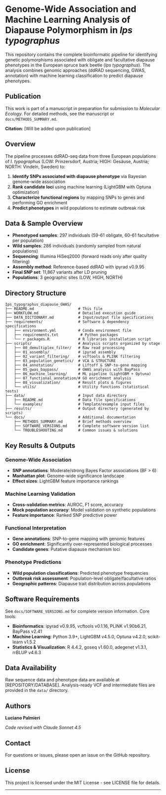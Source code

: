 # Genome-Wide Association and Machine Learning Analysis of Diapause Polymorphism in *Ips typographus*

This repository contains the complete bioinformatic pipeline for identifying genetic polymorphisms associated with obligate and facultative diapause phenotypes in the European spruce bark beetle (*Ips typographus*). The analysis combines genomic approaches (ddRAD sequencing, GWAS, annotation) with machine learning classification to predict diapause phenotypes.

## Publication

This work is part of a manuscript in preparation for submission to *Molecular Ecology*.
For detailed methods, see the manuscript or `docs/METHODS_SUMMARY.md`.

**Citation**: [Will be added upon publication]

## Overview

The pipeline processes ddRAD-seq data from three European populations of *I. typographus* (LOW: Prinzersdorf, Austria; HIGH: Gesäuse, Austria; NORTH: Vindeln, Sweden) to:

1. **Identify SNPs associated with diapause phenotype** via Bayesian genome-wide association
2. **Rank candidate loci** using machine learning (LightGBM with Optuna optimization)
3. **Characterize functional regions** by mapping SNPs to genes and performing GO enrichment
4. **Predict phenotypes** in wild populations to estimate outbreak risk

## Data & Sample Overview

- **Phenotyped samples**: 297 individuals (59-61 obligate, 60-61 facultative per population)
- **Wild samples**: 286 individuals (randomly sampled from natural populations)
- **Sequencing**: Illumina HiSeq2000 (forward reads only after quality filtering)
- **Assembly method**: Reference-based ddRAD with ipyrad v0.9.95
- **Final SNP set**: 11,867 variants after LD pruning
- **Populations**: 3 geographic sites (LOW, HIGH, NORTH)

## Directory Structure

```
Ips_typographus_diapause_GWAS/
├── README.md                    # This file
├── WORKFLOW.md                  # Detailed execution guide
├── DATA_DICTIONARY.md           # Input/output file specifications
├── requirements/                # Software & dependency specifications
│   ├── environment.yml          # Conda environment file
│   ├── requirements.txt          # Python packages
│   └── r_packages.R             # R libraries installation script
├── scripts/                     # Analysis scripts organized by stage
│   ├── 00_demultiplex_filter/   # Raw read processing
│   ├── 01_assembly/             # ipyrad assembly
│   ├── 02_variant_filtering/    # vcftools & PLINK filtering
│   ├── 03_population_genetics/  # VCA & STRUCTURE
│   ├── 04_annotation/           # Liftoff & SNP-to-gene mapping
│   ├── 05_gwas_baypass/         # GWAS analysis with BayPass
│   ├── 06_machine_learning/     # ML pipeline (LightGBM + Optuna)
│   ├── 07_functional_annotation/# GO enrichment analysis
│   ├── 08_visualization/        # Result plots & figures
│   └── utils/                   # Utility functions (statistical tests)
├── data/                        # Input data directory
│   ├── README.md                # Data file specifications
│   └── examples/                # Template/example input files
├── results/                     # Output directory (generated by scripts)
└── docs/                        # Additional documentation
    ├── METHODS_SUMMARY.md       # Brief methods overview
    ├── SOFTWARE_VERSIONS.md     # Complete software version list
    └── TROUBLESHOOTING.md       # Common issues & solutions
```

## Key Results & Outputs

### Genome-Wide Association
- **SNP annotations**: Moderate/strong Bayes Factor associations (BF > 6)
- **Manhattan plot**: Genome-wide significance landscape
- **Effect sizes**: LightGBM feature importance rankings

### Machine Learning Validation
- **Cross-validation metrics**: AUROC, F1 score, accuracy
- **Mock population accuracy**: Model validation on synthetic populations
- **Feature importance**: Ranked SNP predictive power

### Functional Interpretation
- **Gene annotations**: SNP-to-gene mapping with genomic features
- **GO enrichment**: Significantly over-represented biological processes
- **Candidate genes**: Putative diapause mechanism loci

### Phenotype Predictions
- **Wild population classifications**: Predicted phenotype frequencies
- **Outbreak risk assessment**: Population-level obligate/facultative ratios
- **Geographic patterns**: Diapause trait distribution across populations

## Software Requirements

See `docs/SOFTWARE_VERSIONS.md` for complete version information. Core tools:

- **Bioinformatics**: ipyrad v0.9.95, vcftools v0.1.16, PLINK v1.90b6.21, BayPass v2.41
- **Machine Learning**: Python 3.9+, LightGBM v4.5.0, Optuna v4.2.0, scikit-learn v1.5.2
- **Statistics & Visualization**: R 4.4.2, goseq v1.60.0, adegenet v1.3.1, rrBLUP v4.6.3

## Data Availability

Raw sequence data and phenotype data are available at [REPOSITORY/DATABASE]. 
Analysis-ready VCF and intermediate files are provided in the `data/` directory.

## Authors

**Luciano Palmieri**

*Code revised with Claude Sonnet 4.5*

## Contact

For questions or issues, please open an issue on the GitHub repository.

## License

This project is licensed under the MIT License - see LICENSE file for details.

---
